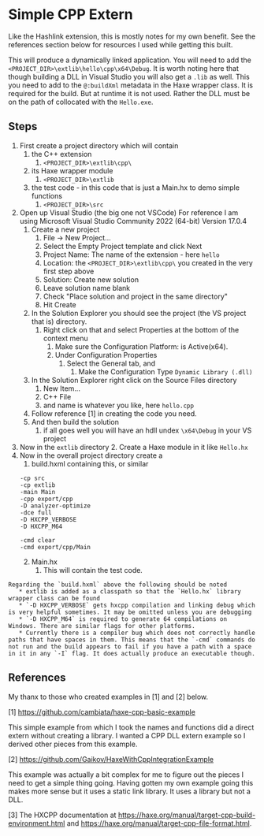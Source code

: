 # Simple CPP Extern

Like the Hashlink extension, this is mostly notes for my own benefit. See the references section below for resources I used while getting this built.

This will produce a dynamically linked application. You will need to add the `<PROJECT_DIR>\extlib\hello\cpp\x64\Debug`. It is worth noting here
that though building a DLL in Visual Studio you will also get a `.lib` as well. This you need to add to the `@:buildXml` metadata in the Haxe wrapper
class. It is required for the build. But at runtime it is not used. Rather the DLL must be on the path of collocated with the `Hello.exe`.

## Steps

   1. First create a project directory which will contain
      1. the C++ extension
         1. `<PROJECT_DIR>\extlib\cpp\`
      2. its Haxe wrapper module
         1. `<PROJECT_DIR>\extlib`
      3. the test code - in this code that is just a Main.hx to demo simple functions
         1. `<PROJECT_DIR>\src`
   2. Open up Visual Studio (the big one not VSCode) 
        For reference I am using Microsoft Visual Studio Community 2022 (64-bit) Version 17.0.4
      1. Create a new project
         1. File -> New Project...
         2. Select the Empty Project template and click Next
         3. Project Name: The name of the extension - here `hello`
         4. Location: the `<PROJECT_DIR>\extlib\cpp\` you created in the very first step above
         5. Solution: Create new solution
         6. Leave solution name blank
         7. Check "Place solution and project in the same directory"
         8. Hit Create
      2. In the Solution Explorer you should see the project (the VS project that is) directory.
         1. Right click on that and select Properties at the bottom of the context menu
            1. Make sure the Configuration Platform: is Active(x64).
            2. Under Configuration Properties
               1. Select the General tab, and
                  1. Make the Configuration Type `Dynamic Library (.dll)`
      3. In the Solution Explorer right click on the Source Files directory
         1. New Item...
         2. C++ File
         3. and name is whatever you like, here `hello.cpp`
      4. Follow reference [1] in creating the code you need.
      5. And then build the solution
         1. if all goes well you will have an hdll undex `\x64\Debug` in your VS project
   3. Now in the `extlib` directory
      2. Create a Haxe module in it like `Hello.hx`
   4. Now in the overall project directory create a
      1. build.hxml containing this, or similar
        ```
        -cp src
        -cp extlib
        -main Main
        -cpp export/cpp
        -D analyzer-optimize
        -dce full
        -D HXCPP_VERBOSE
        -D HXCPP_M64

        -cmd clear
        -cmd export/cpp/Main
        ```
      2. Main.hx
         1. This will contain the test code.


    Regarding the `build.hxml` above the following should be noted
       * extlib is added as a classpath so that the `Hello.hx` library wrapper class can be found
       * `-D HXCPP_VERBOSE` gets hxcpp compilation and linking debug which is very helpful sometimes. It may be omitted unless you are debugging
       * `-D HXCPP_M64` is required to generate 64 compilations on Windows. There are similar flags for other platforms.
       * Currently there is a compiler bug which does not correctly handle paths that have spaces in them. This means that the `-cmd` commands do not run and the build appears to fail if you have a path with a space in it in any `-I` flag. It does actually produce an executable though.
  
## References

My thanx to those who created examples in [1] and [2] below.

[1] https://github.com/cambiata/haxe-cpp-basic-example

This simple example from which I took the names and functions did a direct extern without creating a library. I wanted a CPP DLL extern example so I derived other pieces from this example.

[2] https://github.com/Gaikov/HaxeWithCppIntegrationExample

This example was actually a bit complex for me to figure out the pieces I need to get a simple thing going. Having gotten my own example going this makes more sense but it uses a static link library. It uses a library but not a DLL.

[3] The HXCPP documentation at https://haxe.org/manual/target-cpp-build-environment.html and https://haxe.org/manual/target-cpp-file-format.html.